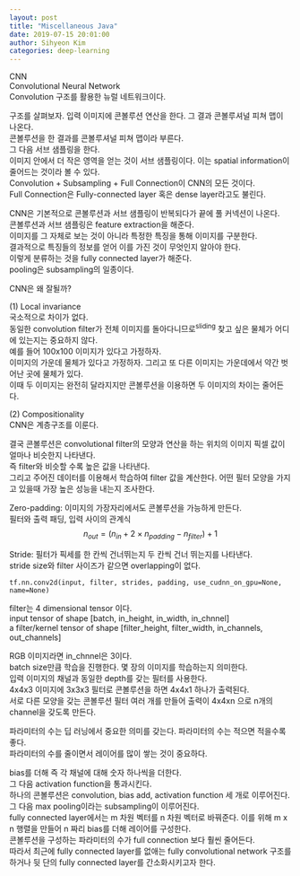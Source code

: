 ```yaml
---
layout: post
title: "Miscellaneous Java"
date: 2019-07-15 20:01:00
author: Sihyeon Kim
categories: deep-learning
---
```


CNN  
Convolutional Neural Network  
Convolution 구조를 활용한 뉴럴 네트워크이다.  

구조를 살펴보자. 입력 이미지에 콘볼루션 연산을 한다. 그 결과 콘볼루셔널 피쳐 맵이 나온다.  
콘볼루션을 한 결과를 콘볼루셔널 피쳐 맵이라 부른다.  
그 다음 서브 샘플링을 한다.  
이미지 안에서 더 작은 영역을 얻는 것이 서브 샘플링이다. 이는 spatial information이 줄어드는 것이라 볼 수 있다.  
Convolution + Subsampling + Full Connection이 CNN의 모든 것이다.  
Full Connection은 Fully-connected layer 혹은 dense layer라고도 불린다.  

CNN은 기본적으로 콘볼루션과 서브 샘플링이 반복되다가 끝에 풀 커넥션이 나온다.  
콘볼루션과 서브 샘플링은 feature extraction을 해준다.  
이미지를 그 자체로 보는 것이 아니라 특정한 특징을 통해 이미지를 구분한다.  
결과적으로 특징들의 정보를 얻어 이를 가진 것이 무엇인지 알아야 한다.  
이렇게 분류하는 것을 fully connected layer가 해준다.  
pooling은 subsampling의 일종이다.  

CNN은 왜 잘될까?  

(1) Local invariance  
국소적으로 차이가 없다.  
동일한 convolution filter가 전체 이미지를 돌아다니므로<sup>sliding</sup> 찾고 싶은 물체가 어디에 있는지는 중요하지 않다.  
예를 들어 100x100 이미지가 있다고 가정하자.  
이미지의 가운데 물체가 있다고 가정하자. 그리고 또 다른 이미지는 가운데에서 약간 벗어난 곳에 물체가 있다.  
이때 두 이미지는 완전히 달라지지만 콘볼루션을 이용하면 두 이미지의 차이는 줄어든다.  

(2) Compositionality  
CNN은 계층구조를 이룬다.  

결국 콘볼루션은 convolutional filter의 모양과 연산을 하는 위치의 이미지 픽셀 값이 얼마나 비슷한지 나타낸다.  
즉 filter와 비슷할 수록 높은 값을 나타낸다.  
그리고 주어진 데이터를 이용해서 학습하여 filter 값을 계산한다. 어떤 필터 모양을 가지고 있을때 가장 높은 성능을 내는지 조사한다.  

Zero-padding: 이미지의 가장자리에서도 콘볼루션을 가능하게 만든다.  
필터와 출력 패딩, 입력 사이의 관계식  
$$n_{out} = (n_{in} + 2 \times n_{padding} - n_{filter}) + 1$$  

Stride: 필터가 픽세를 한 칸씩 건너뛰는지 두 칸씩 건너 뛰는지를 나타낸다.  
stride size와 filter 사이즈가 같으면 overlapping이 없다.  

`tf.nn.conv2d(input, filter, strides, padding, use_cudnn_on_gpu=None, name=None)`  

filter는 4 dimensional tensor 이다.  
input tensor of shape [batch, in_height, in_width, in_chnnel]  
a filter/kernel tensor of shape [filter_height, filter_width, in_channels, out_channels]  

RGB 이미지라면 in_chnnel은 3이다.  
batch size만큼 학습을 진행한다. 몇 장의 이미지를 학습하는지 의미한다.  
입력 이미지의 채널과 동일한 depth를 갖는 필터를 사용한다.  
4x4x3 이미지에 3x3x3 필터로 콘볼루션을 하면 4x4x1 하나가 출력된다.  
서로 다른 모양을 갖는 콘볼루션 필터 여러 개를 만들어 출력이 4x4xn 으로 n개의 channel을 갖도록 만든다.  

파라미터의 수는 딥 러닝에서 중요한 의미를 갖는다. 파라미터의 수는 적으면 적을수록 좋다.  
파라미터의 수를 줄이면서 레이어를 많이 쌓는 것이 중요하다.  

bias를 더해 즉 각 채널에 대해 숫자 하나씩을 더한다.  
그 다음 activation function을 통과시킨다.  
하나의 콘볼루션은 convolution, bias add, activation function 세 개로 이루어진다.  
그 다음 max pooling이라는 subsampling이 이루어진다.  
fully connected layer에서는 m 차원 벡터를 n 차원 벡터로 바꿔준다. 이를 위해 m x n 행렬을 만들어 n 짜리 bias를 더해 레이어를 구성한다.  
콘볼루션을 구성하는 파라미터의 수가 full connection 보다 훨씬 줄어든다.  
따라서 최근에 fully connected layer를 없애는 fully convolutional network 구조를 하거나 뒷 단의 fully connected layer를 간소화시키고자 한다.  





